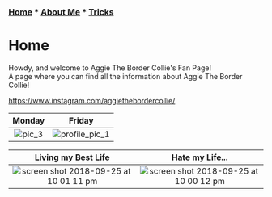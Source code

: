### [Home](README.md) * [About Me](Aboutme.md) * [Tricks](Tricks.md)
# Home
Howdy, and welcome to Aggie The Border Collie's Fan Page!  
A page where you can find all the information about Aggie The Border Collie!  

<https://www.instagram.com/aggiethebordercollie/>  

Monday            | Friday             
:----------------:|:----------------:
![pic_3](https://user-images.githubusercontent.com/43384564/46036389-ff108680-c0ca-11e8-91a6-c0d19bc063ec.jpg)|![profile_pic_1](https://user-images.githubusercontent.com/43384564/46035814-9e347e80-c0c9-11e8-8de8-474ba90e055b.jpg)

Living my Best Life|Hate my Life...              
:-----------------:|:-----------------:
![screen shot 2018-09-25 at 10 01 11 pm](https://user-images.githubusercontent.com/43384564/46054910-022d6600-c10f-11e8-8096-40724774d0a8.png)|![screen shot 2018-09-25 at 10 00 12 pm](https://user-images.githubusercontent.com/43384564/46054931-1ec99e00-c10f-11e8-9e03-ee3627c5a9aa.png)
